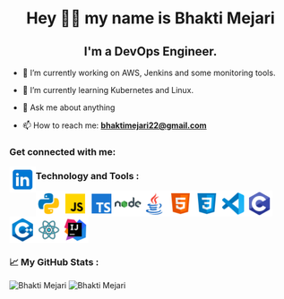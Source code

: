 <h1 align="center">Hey 👋🏻 my name is Bhakti Mejari </h1>



<h2 align="center"> I'm a DevOps Engineer.</h2>


- 🔭 I’m currently working on AWS, Jenkins and some monitoring tools.
- 🌱 I’m currently learning Kubernetes and Linux.


- 💬 Ask me about anything
- 📫 How to reach me: **bhaktimejari22@gmail.com**

<h3 align="left">Get connected with me: </h3>

<a href="https://www.linkedin.com/in/bhaktimejari" target="blank">
  <img align="left" alt="Bhakti's LinkedIn" width="47vw" src="linkedIn.png" />
</a>

<h3 align="left"> Technology and Tools :  </h3>

  <img align="left" width="47vw" src="python.png" />
  <img align="left" width="47vw" src="js.png" />
  <img align="left" width="47vw" src="ts.png" />
  <img align="left" width="47vw" src="node.png" />
   <img align = "left" width ="47" src="java.png"/>
  <img align="left" width="47vw" src="html.png" />
  <img align="left" width="47vw" src="css.png" />
  <img align="left" width="47vw" src="vscode.png" />

  <img align="left" width="47vw" src="c.png" />
  <img align="left" width="47vw" src="c++.png" />
  <img align="left" width="47vw" src="react.png" />
  <img align="center" width="47vw" src="intellij.png" />
  











<h3 align="left"> 📈 My GitHub Stats : </h3>
<p>

<img src="https://github-readme-stats.vercel.app/api/top-langs?username=Bhakti60&show_icons=true&theme=dark&locale=en&layout=compact" alt="Bhakti Mejari"/>

<img src="https://github-readme-stats.vercel.app/api?username=Bhakti60&show_icons=true&theme=dark&locale=en" alt="Bhakti Mejari" />

</p>
